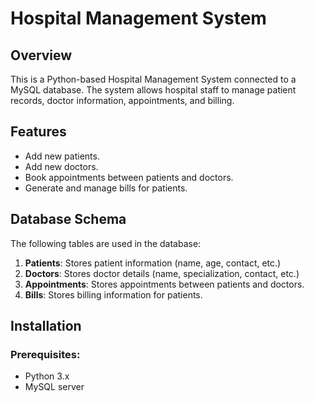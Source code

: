 # Hospital Management System

## Overview
This is a Python-based Hospital Management System connected to a MySQL database. The system allows hospital staff to manage patient records, doctor information, appointments, and billing.

## Features
- Add new patients.
- Add new doctors.
- Book appointments between patients and doctors.
- Generate and manage bills for patients.

## Database Schema
The following tables are used in the database:
1. **Patients**: Stores patient information (name, age, contact, etc.)
2. **Doctors**: Stores doctor details (name, specialization, contact, etc.)
3. **Appointments**: Stores appointments between patients and doctors.
4. **Bills**: Stores billing information for patients.

## Installation

### Prerequisites:
- Python 3.x
- MySQL server


